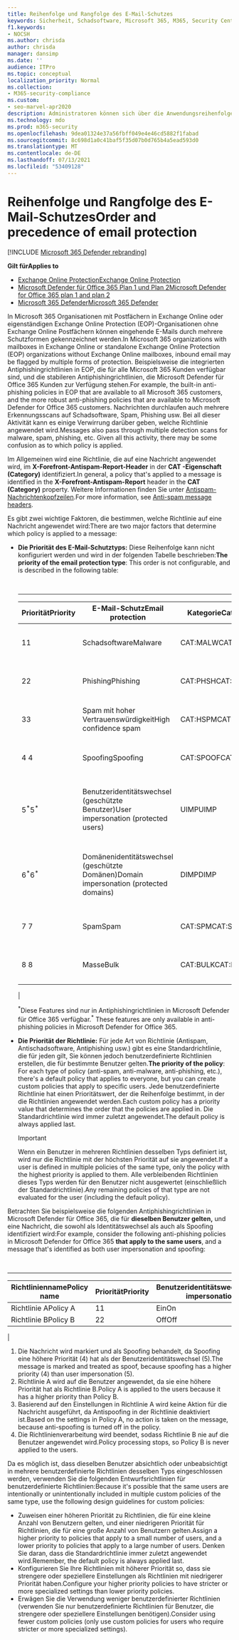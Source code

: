 ```yaml
---
title: Reihenfolge und Rangfolge des E-Mail-Schutzes
keywords: Sicherheit, Schadsoftware, Microsoft 365, M365, Security Center, Microsoft 365 Defender Portal, Microsoft Defender für Endpunkt, Microsoft Defender für Office 365, Microsoft Defender for Identity
f1.keywords:
- NOCSH
ms.author: chrisda
author: chrisda
manager: dansimp
ms.date: ''
audience: ITPro
ms.topic: conceptual
localization_priority: Normal
ms.collection:
- M365-security-compliance
ms.custom:
- seo-marvel-apr2020
description: Administratoren können sich über die Anwendungsreihenfolge von Schutzmaßnahmen in Exchange Online Protection (EOP) informieren und erfahren, wie der Prioritätswert in Schutzrichtlinien bestimmt, welche Richtlinie angewendet wird.
ms.technology: mdo
ms.prod: m365-security
ms.openlocfilehash: 9dea01324e37a56fbff049e4e46cd5882f1fabad
ms.sourcegitcommit: 8c698d1a0c41baf5f35d07b0d765b4a5ead593d0
ms.translationtype: MT
ms.contentlocale: de-DE
ms.lasthandoff: 07/13/2021
ms.locfileid: "53409128"
---
```

# <a name="order-and-precedence-of-email-protection"></a><span data-ttu-id="f5f9b-104">Reihenfolge und Rangfolge des E-Mail-Schutzes</span><span class="sxs-lookup"><span data-stu-id="f5f9b-104">Order and precedence of email protection</span></span>

[!INCLUDE [Microsoft 365 Defender rebranding](../includes/microsoft-defender-for-office.md)]

<span data-ttu-id="f5f9b-105">**Gilt für**</span><span class="sxs-lookup"><span data-stu-id="f5f9b-105">**Applies to**</span></span>
- [<span data-ttu-id="f5f9b-106">Exchange Online Protection</span><span class="sxs-lookup"><span data-stu-id="f5f9b-106">Exchange Online Protection</span></span>](exchange-online-protection-overview.md)
- [<span data-ttu-id="f5f9b-107">Microsoft Defender für Office 365 Plan 1 und Plan 2</span><span class="sxs-lookup"><span data-stu-id="f5f9b-107">Microsoft Defender for Office 365 plan 1 and plan 2</span></span>](defender-for-office-365.md)
- [<span data-ttu-id="f5f9b-108">Microsoft 365 Defender</span><span class="sxs-lookup"><span data-stu-id="f5f9b-108">Microsoft 365 Defender</span></span>](../defender/microsoft-365-defender.md)

<span data-ttu-id="f5f9b-109">In Microsoft 365 Organisationen mit Postfächern in Exchange Online oder eigenständigen Exchange Online Protection (EOP)-Organisationen ohne Exchange Online Postfächern können eingehende E-Mails durch mehrere Schutzformen gekennzeichnet werden.</span><span class="sxs-lookup"><span data-stu-id="f5f9b-109">In Microsoft 365 organizations with mailboxes in Exchange Online or standalone Exchange Online Protection (EOP) organizations without Exchange Online mailboxes, inbound email may be flagged by multiple forms of protection.</span></span> <span data-ttu-id="f5f9b-110">Beispielsweise die integrierten Antiphishingrichtlinien in EOP, die für alle Microsoft 365 Kunden verfügbar sind, und die stabileren Antiphishingrichtlinien, die Microsoft Defender für Office 365 Kunden zur Verfügung stehen.</span><span class="sxs-lookup"><span data-stu-id="f5f9b-110">For example, the built-in anti-phishing policies in EOP that are available to all Microsoft 365 customers, and the more robust anti-phishing policies that are available to Microsoft Defender for Office 365 customers.</span></span> <span data-ttu-id="f5f9b-111">Nachrichten durchlaufen auch mehrere Erkennungsscans auf Schadsoftware, Spam, Phishing usw. Bei all dieser Aktivität kann es einige Verwirrung darüber geben, welche Richtlinie angewendet wird.</span><span class="sxs-lookup"><span data-stu-id="f5f9b-111">Messages also pass through multiple detection scans for malware, spam, phishing, etc. Given all this activity, there may be some confusion as to which policy is applied.</span></span>

<span data-ttu-id="f5f9b-112">Im Allgemeinen wird eine Richtlinie, die auf eine Nachricht angewendet wird, im **X-Forefront-Antispam-Report-Header** in der **CAT -Eigenschaft (Category)** identifiziert.</span><span class="sxs-lookup"><span data-stu-id="f5f9b-112">In general, a policy that's applied to a message is identified in the **X-Forefront-Antispam-Report** header in the **CAT (Category)** property.</span></span> <span data-ttu-id="f5f9b-113">Weitere Informationen finden Sie unter [Antispam-Nachrichtenkopfzeilen](anti-spam-message-headers.md).</span><span class="sxs-lookup"><span data-stu-id="f5f9b-113">For more information, see [Anti-spam message headers](anti-spam-message-headers.md).</span></span>

<span data-ttu-id="f5f9b-114">Es gibt zwei wichtige Faktoren, die bestimmen, welche Richtlinie auf eine Nachricht angewendet wird:</span><span class="sxs-lookup"><span data-stu-id="f5f9b-114">There are two major factors that determine which policy is applied to a message:</span></span>

- <span data-ttu-id="f5f9b-115">**Die Priorität des E-Mail-Schutztyps:** Diese Reihenfolge kann nicht konfiguriert werden und wird in der folgenden Tabelle beschrieben:</span><span class="sxs-lookup"><span data-stu-id="f5f9b-115">**The priority of the email protection type**: This order is not configurable, and is described in the following table:</span></span>

  <br>

  ****

  |<span data-ttu-id="f5f9b-116">Priorität</span><span class="sxs-lookup"><span data-stu-id="f5f9b-116">Priority</span></span>|<span data-ttu-id="f5f9b-117">E-Mail-Schutz</span><span class="sxs-lookup"><span data-stu-id="f5f9b-117">Email protection</span></span>|<span data-ttu-id="f5f9b-118">Kategorie</span><span class="sxs-lookup"><span data-stu-id="f5f9b-118">Category</span></span>|<span data-ttu-id="f5f9b-119">Verwalten</span><span class="sxs-lookup"><span data-stu-id="f5f9b-119">Where to manage</span></span>|
  |---|---|---|---|
  |<span data-ttu-id="f5f9b-120">1</span><span class="sxs-lookup"><span data-stu-id="f5f9b-120">1</span></span>|<span data-ttu-id="f5f9b-121">Schadsoftware</span><span class="sxs-lookup"><span data-stu-id="f5f9b-121">Malware</span></span>|<span data-ttu-id="f5f9b-122">CAT:MALW</span><span class="sxs-lookup"><span data-stu-id="f5f9b-122">CAT:MALW</span></span>|[<span data-ttu-id="f5f9b-123">Konfigurieren von Antischadsoftwarerichtlinien in EOP</span><span class="sxs-lookup"><span data-stu-id="f5f9b-123">Configure anti-malware policies in EOP</span></span>](configure-anti-malware-policies.md)|
  |<span data-ttu-id="f5f9b-124">2</span><span class="sxs-lookup"><span data-stu-id="f5f9b-124">2</span></span>|<span data-ttu-id="f5f9b-125">Phishing</span><span class="sxs-lookup"><span data-stu-id="f5f9b-125">Phishing</span></span>|<span data-ttu-id="f5f9b-126">CAT:PHSH</span><span class="sxs-lookup"><span data-stu-id="f5f9b-126">CAT:PHSH</span></span>|[<span data-ttu-id="f5f9b-127">Konfigurieren von Antispamrichtlinien in EOP</span><span class="sxs-lookup"><span data-stu-id="f5f9b-127">Configure anti-spam policies in EOP</span></span>](configure-your-spam-filter-policies.md)|
  |<span data-ttu-id="f5f9b-128">3</span><span class="sxs-lookup"><span data-stu-id="f5f9b-128">3</span></span>|<span data-ttu-id="f5f9b-129">Spam mit hoher Vertrauenswürdigkeit</span><span class="sxs-lookup"><span data-stu-id="f5f9b-129">High confidence spam</span></span>|<span data-ttu-id="f5f9b-130">CAT:HSPM</span><span class="sxs-lookup"><span data-stu-id="f5f9b-130">CAT:HSPM</span></span>|[<span data-ttu-id="f5f9b-131">Konfigurieren von Antispamrichtlinien in EOP</span><span class="sxs-lookup"><span data-stu-id="f5f9b-131">Configure anti-spam policies in EOP</span></span>](configure-your-spam-filter-policies.md)|
  |<span data-ttu-id="f5f9b-132">4 </span><span class="sxs-lookup"><span data-stu-id="f5f9b-132">4</span></span>|<span data-ttu-id="f5f9b-133">Spoofing</span><span class="sxs-lookup"><span data-stu-id="f5f9b-133">Spoofing</span></span>|<span data-ttu-id="f5f9b-134">CAT:SPOOF</span><span class="sxs-lookup"><span data-stu-id="f5f9b-134">CAT:SPOOF</span></span>|[<span data-ttu-id="f5f9b-135">Einblick in die Spoofintelligenz in EOP</span><span class="sxs-lookup"><span data-stu-id="f5f9b-135">Spoof intelligence insight in EOP</span></span>](learn-about-spoof-intelligence.md)|
  |<span data-ttu-id="f5f9b-136">5<sup>\*</sup></span><span class="sxs-lookup"><span data-stu-id="f5f9b-136">5<sup>\*</sup></span></span>|<span data-ttu-id="f5f9b-137">Benutzeridentitätswechsel (geschützte Benutzer)</span><span class="sxs-lookup"><span data-stu-id="f5f9b-137">User impersonation (protected users)</span></span>|<span data-ttu-id="f5f9b-138">UIMP</span><span class="sxs-lookup"><span data-stu-id="f5f9b-138">UIMP</span></span>|[<span data-ttu-id="f5f9b-139">Konfigurieren von Antiphishingrichtlinien in Microsoft Defender für Office 365</span><span class="sxs-lookup"><span data-stu-id="f5f9b-139">Configure anti-phishing policies in Microsoft Defender for Office 365</span></span>](configure-mdo-anti-phishing-policies.md)|
  |<span data-ttu-id="f5f9b-140">6<sup>\*</sup></span><span class="sxs-lookup"><span data-stu-id="f5f9b-140">6<sup>\*</sup></span></span>|<span data-ttu-id="f5f9b-141">Domänenidentitätswechsel (geschützte Domänen)</span><span class="sxs-lookup"><span data-stu-id="f5f9b-141">Domain impersonation (protected domains)</span></span>|<span data-ttu-id="f5f9b-142">DIMP</span><span class="sxs-lookup"><span data-stu-id="f5f9b-142">DIMP</span></span>|[<span data-ttu-id="f5f9b-143">Konfigurieren von Antiphishingrichtlinien in Microsoft Defender für Office 365</span><span class="sxs-lookup"><span data-stu-id="f5f9b-143">Configure anti-phishing policies in Microsoft Defender for Office 365</span></span>](configure-mdo-anti-phishing-policies.md)|
  |<span data-ttu-id="f5f9b-144">7 </span><span class="sxs-lookup"><span data-stu-id="f5f9b-144">7</span></span>|<span data-ttu-id="f5f9b-145">Spam</span><span class="sxs-lookup"><span data-stu-id="f5f9b-145">Spam</span></span>|<span data-ttu-id="f5f9b-146">CAT:SPM</span><span class="sxs-lookup"><span data-stu-id="f5f9b-146">CAT:SPM</span></span>|[<span data-ttu-id="f5f9b-147">Konfigurieren von Antispamrichtlinien in EOP</span><span class="sxs-lookup"><span data-stu-id="f5f9b-147">Configure anti-spam policies in EOP</span></span>](configure-your-spam-filter-policies.md)|
  |<span data-ttu-id="f5f9b-148">8 </span><span class="sxs-lookup"><span data-stu-id="f5f9b-148">8</span></span>|<span data-ttu-id="f5f9b-149">Masse</span><span class="sxs-lookup"><span data-stu-id="f5f9b-149">Bulk</span></span>|<span data-ttu-id="f5f9b-150">CAT:BULK</span><span class="sxs-lookup"><span data-stu-id="f5f9b-150">CAT:BULK</span></span>|[<span data-ttu-id="f5f9b-151">Konfigurieren von Antispamrichtlinien in EOP</span><span class="sxs-lookup"><span data-stu-id="f5f9b-151">Configure anti-spam policies in EOP</span></span>](configure-your-spam-filter-policies.md)|
  |

  <span data-ttu-id="f5f9b-152"><sup>\*</sup>Diese Features sind nur in Antiphishingrichtlinien in Microsoft Defender für Office 365 verfügbar.</span><span class="sxs-lookup"><span data-stu-id="f5f9b-152"><sup>\*</sup> These features are only available in anti-phishing policies in Microsoft Defender for Office 365.</span></span>

- <span data-ttu-id="f5f9b-153">**Die Priorität der Richtlinie:** Für jede Art von Richtlinie (Antispam, Antischadsoftware, Antiphishing usw.) gibt es eine Standardrichtlinie, die für jeden gilt, Sie können jedoch benutzerdefinierte Richtlinien erstellen, die für bestimmte Benutzer gelten.</span><span class="sxs-lookup"><span data-stu-id="f5f9b-153">**The priority of the policy**: For each type of policy (anti-spam, anti-malware, anti-phishing, etc.), there's a default policy that applies to everyone, but you can create custom policies that apply to specific users.</span></span> <span data-ttu-id="f5f9b-154">Jede benutzerdefinierte Richtlinie hat einen Prioritätswert, der die Reihenfolge bestimmt, in der die Richtlinien angewendet werden.</span><span class="sxs-lookup"><span data-stu-id="f5f9b-154">Each custom policy has a priority value that determines the order that the policies are applied in.</span></span> <span data-ttu-id="f5f9b-155">Die Standardrichtlinie wird immer zuletzt angewendet.</span><span class="sxs-lookup"><span data-stu-id="f5f9b-155">The default policy is always applied last.</span></span>

  > [!IMPORTANT]
  > <span data-ttu-id="f5f9b-156">Wenn ein Benutzer in mehreren Richtlinien desselben Typs definiert ist, wird nur die Richtlinie mit der höchsten Priorität auf sie angewendet.</span><span class="sxs-lookup"><span data-stu-id="f5f9b-156">If a user is defined in multiple policies of the same type, only the policy with the highest priority is applied to them.</span></span> <span data-ttu-id="f5f9b-157">Alle verbleibenden Richtlinien dieses Typs werden für den Benutzer nicht ausgewertet (einschließlich der Standardrichtlinie).</span><span class="sxs-lookup"><span data-stu-id="f5f9b-157">Any remaining policies of that type are not evaluated for the user (including the default policy).</span></span>

<span data-ttu-id="f5f9b-158">Betrachten Sie beispielsweise die folgenden Antiphishingrichtlinien in Microsoft Defender für Office 365, die für **dieselben Benutzer gelten,** und eine Nachricht, die sowohl als Identitätswechsel als auch als Spoofing identifiziert wird:</span><span class="sxs-lookup"><span data-stu-id="f5f9b-158">For example, consider the following anti-phishing policies in Microsoft Defender for Office 365 **that apply to the same users**, and a message that's identified as both user impersonation and spoofing:</span></span>

<br>

****

|<span data-ttu-id="f5f9b-159">Richtlinienname</span><span class="sxs-lookup"><span data-stu-id="f5f9b-159">Policy name</span></span>|<span data-ttu-id="f5f9b-160">Priorität</span><span class="sxs-lookup"><span data-stu-id="f5f9b-160">Priority</span></span>|<span data-ttu-id="f5f9b-161">Benutzeridentitätswechsel</span><span class="sxs-lookup"><span data-stu-id="f5f9b-161">User impersonation</span></span>|<span data-ttu-id="f5f9b-162">Antispoofing</span><span class="sxs-lookup"><span data-stu-id="f5f9b-162">Anti-spoofing</span></span>|
|---|---|---|---|
|<span data-ttu-id="f5f9b-163">Richtlinie A</span><span class="sxs-lookup"><span data-stu-id="f5f9b-163">Policy A</span></span>|<span data-ttu-id="f5f9b-164">1</span><span class="sxs-lookup"><span data-stu-id="f5f9b-164">1</span></span>|<span data-ttu-id="f5f9b-165">Ein</span><span class="sxs-lookup"><span data-stu-id="f5f9b-165">On</span></span>|<span data-ttu-id="f5f9b-166">Off</span><span class="sxs-lookup"><span data-stu-id="f5f9b-166">Off</span></span>|
|<span data-ttu-id="f5f9b-167">Richtlinie B</span><span class="sxs-lookup"><span data-stu-id="f5f9b-167">Policy B</span></span>|<span data-ttu-id="f5f9b-168">2</span><span class="sxs-lookup"><span data-stu-id="f5f9b-168">2</span></span>|<span data-ttu-id="f5f9b-169">Off</span><span class="sxs-lookup"><span data-stu-id="f5f9b-169">Off</span></span>|<span data-ttu-id="f5f9b-170">Ein</span><span class="sxs-lookup"><span data-stu-id="f5f9b-170">On</span></span>|
|

1. <span data-ttu-id="f5f9b-171">Die Nachricht wird markiert und als Spoofing behandelt, da Spoofing eine höhere Priorität (4) hat als der Benutzeridentitätswechsel (5).</span><span class="sxs-lookup"><span data-stu-id="f5f9b-171">The message is marked and treated as spoof, because spoofing has a higher priority (4) than user impersonation (5).</span></span>
2. <span data-ttu-id="f5f9b-172">Richtlinie A wird auf die Benutzer angewendet, da sie eine höhere Priorität hat als Richtlinie B.</span><span class="sxs-lookup"><span data-stu-id="f5f9b-172">Policy A is applied to the users because it has a higher priority than Policy B.</span></span>
3. <span data-ttu-id="f5f9b-173">Basierend auf den Einstellungen in Richtlinie A wird keine Aktion für die Nachricht ausgeführt, da Antispoofing in der Richtlinie deaktiviert ist.</span><span class="sxs-lookup"><span data-stu-id="f5f9b-173">Based on the settings in Policy A, no action is taken on the message, because anti-spoofing is turned off in the policy.</span></span>
4. <span data-ttu-id="f5f9b-174">Die Richtlinienverarbeitung wird beendet, sodass Richtlinie B nie auf die Benutzer angewendet wird.</span><span class="sxs-lookup"><span data-stu-id="f5f9b-174">Policy processing stops, so Policy B is never applied to the users.</span></span>

<span data-ttu-id="f5f9b-175">Da es möglich ist, dass dieselben Benutzer absichtlich oder unbeabsichtigt in mehrere benutzerdefinierte Richtlinien desselben Typs eingeschlossen werden, verwenden Sie die folgenden Entwurfsrichtlinien für benutzerdefinierte Richtlinien:</span><span class="sxs-lookup"><span data-stu-id="f5f9b-175">Because it's possible that the same users are intentionally or unintentionally included in multiple custom policies of the same type, use the following design guidelines for custom policies:</span></span>

- <span data-ttu-id="f5f9b-176">Zuweisen einer höheren Priorität zu Richtlinien, die für eine kleine Anzahl von Benutzern gelten, und einer niedrigeren Priorität für Richtlinien, die für eine große Anzahl von Benutzern gelten.</span><span class="sxs-lookup"><span data-stu-id="f5f9b-176">Assign a higher priority to policies that apply to a small number of users, and a lower priority to policies that apply to a large number of users.</span></span> <span data-ttu-id="f5f9b-177">Denken Sie daran, dass die Standardrichtlinie immer zuletzt angewendet wird.</span><span class="sxs-lookup"><span data-stu-id="f5f9b-177">Remember, the default policy is always applied last.</span></span>
- <span data-ttu-id="f5f9b-178">Konfigurieren Sie Ihre Richtlinien mit höherer Priorität so, dass sie strengere oder speziellere Einstellungen als Richtlinien mit niedrigerer Priorität haben.</span><span class="sxs-lookup"><span data-stu-id="f5f9b-178">Configure your higher priority policies to have stricter or more specialized settings than lower priority policies.</span></span>
- <span data-ttu-id="f5f9b-179">Erwägen Sie die Verwendung weniger benutzerdefinierter Richtlinien (verwenden Sie nur benutzerdefinierte Richtlinien für Benutzer, die strengere oder speziellere Einstellungen benötigen).</span><span class="sxs-lookup"><span data-stu-id="f5f9b-179">Consider using fewer custom policies (only use custom policies for users who require stricter or more specialized settings).</span></span>
